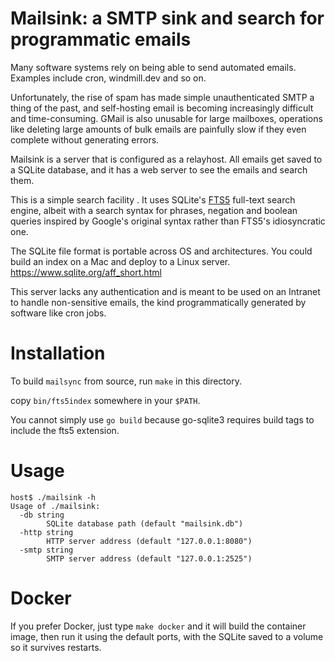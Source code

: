 # Mailsink: a SMTP sink and search for programmatic emails

Many software systems rely on being able to send automated
emails. Examples include cron, windmill.dev and so on.

Unfortunately, the rise of spam has made simple unauthenticated SMTP a
thing of the past, and self-hosting email is becoming increasingly difficult
and time-consuming. GMail is also unusable for large mailboxes, operations
like deleting large amounts of bulk emails are painfully slow if they even
complete without generating errors.

Mailsink is a server that is configured as a relayhost. All emails get saved
to a SQLite database, and it has a web server to see the emails and search
them.

This is a simple search facility . It uses SQLite's
[FTS5][1] full-text search engine, albeit with a search syntax for phrases,
negation and boolean queries inspired  by Google's original syntax rather than
FTS5's idiosyncratic one.

The SQLite file format is portable across OS and architectures. You could
build an index on a Mac and deploy to a Linux server.
https://www.sqlite.org/aff_short.html

This server lacks any authentication and is meant to be used on an Intranet
to handle non-sensitive emails, the kind programmatically generated by software
like cron jobs.

# Installation

To build `mailsync` from source, run `make` in this directory.

copy `bin/fts5index` somewhere in your `$PATH`.

You cannot simply use `go build` because go-sqlite3 requires build tags to
include the fts5 extension.

# Usage

```
host$ ./mailsink -h
Usage of ./mailsink:
  -db string
    	SQLite database path (default "mailsink.db")
  -http string
    	HTTP server address (default "127.0.0.1:8080")
  -smtp string
    	SMTP server address (default "127.0.0.1:2525")
```

# Docker

If you prefer Docker, just type `make docker` and it will build the container
image, then run it using the default ports, with the SQLite saved to a volume
so it survives restarts.

[1]: https://www.sqlite.org/fts5.html

